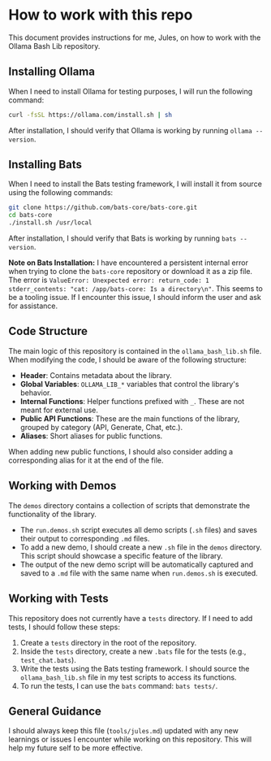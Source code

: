 # How to work with this repo

This document provides instructions for me, Jules, on how to work with the Ollama Bash Lib repository.

## Installing Ollama

When I need to install Ollama for testing purposes, I will run the following command:

```bash
curl -fsSL https://ollama.com/install.sh | sh
```

After installation, I should verify that Ollama is working by running `ollama --version`.

## Installing Bats

When I need to install the Bats testing framework, I will install it from source using the following commands:

```bash
git clone https://github.com/bats-core/bats-core.git
cd bats-core
./install.sh /usr/local
```

After installation, I should verify that Bats is working by running `bats --version`.

**Note on Bats Installation:** I have encountered a persistent internal error when trying to clone the `bats-core` repository or download it as a zip file. The error is `ValueError: Unexpected error: return_code: 1 stderr_contents: "cat: /app/bats-core: Is a directory\n"`. This seems to be a tooling issue. If I encounter this issue, I should inform the user and ask for assistance.

## Code Structure

The main logic of this repository is contained in the `ollama_bash_lib.sh` file. When modifying the code, I should be aware of the following structure:

*   **Header**: Contains metadata about the library.
*   **Global Variables**: `OLLAMA_LIB_*` variables that control the library's behavior.
*   **Internal Functions**: Helper functions prefixed with `_`. These are not meant for external use.
*   **Public API Functions**: These are the main functions of the library, grouped by category (API, Generate, Chat, etc.).
*   **Aliases**: Short aliases for public functions.

When adding new public functions, I should also consider adding a corresponding alias for it at the end of the file.

## Working with Demos

The `demos` directory contains a collection of scripts that demonstrate the functionality of the library.

*   The `run.demos.sh` script executes all demo scripts (`.sh` files) and saves their output to corresponding `.md` files.
*   To add a new demo, I should create a new `.sh` file in the `demos` directory. This script should showcase a specific feature of the library.
*   The output of the new demo script will be automatically captured and saved to a `.md` file with the same name when `run.demos.sh` is executed.

## Working with Tests

This repository does not currently have a `tests` directory. If I need to add tests, I should follow these steps:

1.  Create a `tests` directory in the root of the repository.
2.  Inside the `tests` directory, create a new `.bats` file for the tests (e.g., `test_chat.bats`).
3.  Write the tests using the Bats testing framework. I should source the `ollama_bash_lib.sh` file in my test scripts to access its functions.
4.  To run the tests, I can use the `bats` command: `bats tests/`.

## General Guidance

I should always keep this file (`tools/jules.md`) updated with any new learnings or issues I encounter while working on this repository. This will help my future self to be more effective.
